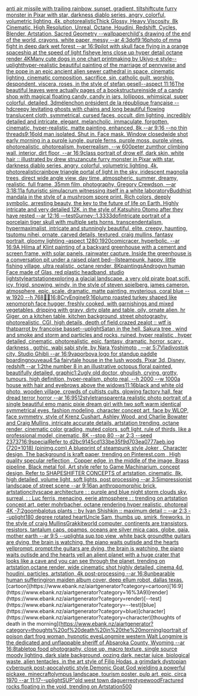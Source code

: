 [anti air missile with trailing rainbow, sunset, gradient, tiltshift](https://www.ebank.nz/aiartgenerator?category=anti%20air%20missile%20with%20trailing%20rainbow%2C%20sunset%2C%20gradient%2C%20tiltshift)[cute furry monster in Pixar with star, darkness diablo series, angry, colorful, volumetric lighting, 4k, photorealistic](https://www.ebank.nz/aiartgenerator?category=cute%20furry%20monster%20in%20Pixar%20with%20star%2C%20darkness%20diablo%20series%2C%20angry%2C%20colorful%2C%20volumetric%20lighting%2C%204k%2C%20photorealistic)[Thick Glossy, Heavy Viscosity, 8k Cinematic, High Resolution, Unreal, Octane, Houdini, Redshift, Cycles, Blender, Artstation, Sacred Geometry --wallpaper](https://www.ebank.nz/aiartgenerator?category=Thick%20Glossy%2C%20Heavy%20Viscosity%2C%208k%20Cinematic%2C%20High%20Resolution%2C%20Unreal%2C%20Octane%2C%20Houdini%2C%20Redshift%2C%20Cycles%2C%20Blender%2C%20Artstation%2C%20Sacred%20Geometry%20--wallpaper)[child's drawing of the end of the world, crayons, white paper, messy --ar 4:3](https://www.ebank.nz/aiartgenerator?category=child%27s%20drawing%20of%20the%20end%20of%20the%20world%2C%20crayons%2C%20white%20paper%2C%20messy%20--ar%204%3A3)[dof](https://www.ebank.nz/aiartgenerator?category=dof)[9:16](https://www.ebank.nz/aiartgenerator?category=9%3A16)[photo of mma fight in deep dark wet forest --ar 16:9](https://www.ebank.nz/aiartgenerator?category=photo%20of%20mma%20fight%20in%20deep%20dark%20wet%20forest%20--ar%2016%3A9)[pilot with skull face flying in a orange spaceship at the speed of light fisheye lens close up hyper detail octane render 4K](https://www.ebank.nz/aiartgenerator?category=pilot%20with%20skull%20face%20flying%20in%20a%20orange%20spaceship%20at%20the%20speed%20of%20light%20fisheye%20lens%20close%20up%20hyper%20detail%20octane%20render%204K)[Many cute dogs in one chart printmaking by Ukiyo-e style](https://www.ebank.nz/aiartgenerator?category=Many%20cute%20dogs%20in%20one%20chart%20printmaking%20by%20Ukiyo-e%20style)[--uplight](https://www.ebank.nz/aiartgenerator?category=--uplight)[hyper-realistic beautiful painting of the marriage of pennywise and the pope in an epic ancient alien sewer cathedral in space, cinematic lighting, cinematic composition, sacrifice, sin, catholic guilt, worship, despondent, viscera, roses, in the style of stefan gesell--aspect 11:16](https://www.ebank.nz/aiartgenerator?category=hyper-realistic%20beautiful%20painting%20of%20the%20marriage%20of%20pennywise%20and%20the%20pope%20in%20an%20epic%20ancient%20alien%20sewer%20cathedral%20in%20space%2C%20cinematic%20lighting%2C%20cinematic%20composition%2C%20sacrifice%2C%20sin%2C%20catholic%20guilt%2C%20worship%2C%20despondent%2C%20viscera%2C%20roses%2C%20in%20the%20style%20of%20stefan%20gesell--aspect%2011%3A16)[The beautiful leaves were actually pages of a book](https://www.ebank.nz/aiartgenerator?category=The%20beautiful%20leaves%20were%20actually%20pages%20of%20a%20book)[structure](https://www.ebank.nz/aiartgenerator?category=structure)[inside of a candy shop with magical floating candy, candy in jars, lollipops,  whimsical,  super colorful, detailed, 3d](https://www.ebank.nz/aiartgenerator?category=inside%20of%20a%20candy%20shop%20with%20magical%20floating%20candy%2C%20candy%20in%20jars%2C%20lollipops%2C%20%20whimsical%2C%20%20super%20colorful%2C%20detailed%2C%203d)[mélenchon président de la république française --hd](https://www.ebank.nz/aiartgenerator?category=m%C3%A9lenchon%20pr%C3%A9sident%20de%20la%20r%C3%A9publique%20fran%C3%A7aise%20--hd)[creepy levitating ghosts with chains and long beautiful flowing translucent cloth, symmetrical, cursed faces, occult, dim lighting, incredibly detailed and intricate, elegant, melancholic, immaculate, forgotten, cinematic, hyper-realistic, matte painting, enhanced, 8k --ar 9:16 --no thin threads](https://www.ebank.nz/aiartgenerator?category=creepy%20levitating%20ghosts%20with%20chains%20and%20long%20beautiful%20flowing%20translucent%20cloth%2C%20symmetrical%2C%20cursed%20faces%2C%20occult%2C%20dim%20lighting%2C%20incredibly%20detailed%20and%20intricate%2C%20elegant%2C%20melancholic%2C%20immaculate%2C%20forgotten%2C%20cinematic%2C%20hyper-realistic%2C%20matte%20painting%2C%20enhanced%2C%208k%20--ar%209%3A16%20--no%20thin%20threads)[9:16](https://www.ebank.nz/aiartgenerator?category=9%3A16)[old man isolated. Shut in. Face mask. Window closed](https://www.ebank.nz/aiartgenerator?category=old%20man%20isolated.%20Shut%20in.%20Face%20mask.%20Window%20closed)[wide shot early morning in a purple jungle, purple ferns, purple moss, purple vines, photorealistic, photorealism, hyperrealism, --w 600](https://www.ebank.nz/aiartgenerator?category=wide%20shot%20early%20morning%20in%20a%20purple%20jungle%2C%20purple%20ferns%2C%20purple%20moss%2C%20purple%20vines%2C%20photorealistic%2C%20photorealism%2C%20hyperrealism%2C%20--w%20600)[peter zumthor climbing wall, interior, dirt floor, --ar 16:9](https://www.ebank.nz/aiartgenerator?category=peter%20zumthor%20climbing%20wall%2C%20interior%2C%20dirt%20floor%2C%20--ar%2016%3A9)[class portrait of drow elf, dark skin, white hair :: illustrated by drew struzan](https://www.ebank.nz/aiartgenerator?category=class%20portrait%20of%20drow%20elf%2C%20dark%20skin%2C%20white%20hair%20%3A%3A%20illustrated%20by%20drew%20struzan)[cute furry monster in Pixar with star, darkness diablo series, angry, colorful, volumetric lighting, 4k, photorealistic](https://www.ebank.nz/aiartgenerator?category=cute%20furry%20monster%20in%20Pixar%20with%20star%2C%20darkness%20diablo%20series%2C%20angry%2C%20colorful%2C%20volumetric%20lighting%2C%204k%2C%20photorealistic)[rainbow triangle portal of light in the sky, iridescent magnolia trees, direct wide angle view, day time, atmospheric, summer, dreamy, realistic, full frame, 35mm film, photography, Gregory Crewdson, —ar 3:1](https://www.ebank.nz/aiartgenerator?category=rainbow%20triangle%20portal%20of%20light%20in%20the%20sky%2C%20iridescent%20magnolia%20trees%2C%20direct%20wide%20angle%20view%2C%20day%20time%2C%20atmospheric%2C%20summer%2C%20dreamy%2C%20realistic%2C%20full%20frame%2C%2035mm%20film%2C%20photography%2C%20Gregory%20Crewdson%2C%20%E2%80%94ar%203%3A1)[8:11](https://www.ebank.nz/aiartgenerator?category=8%3A11)[a futuristic simulacrum witnessing itself in a white laboratory](https://www.ebank.nz/aiartgenerator?category=a%20futuristic%20simulacrum%20witnessing%20itself%20in%20a%20white%20laboratory)[Buddhist mandala in the style of a mushroom spore print. Rich colors, deeply symbolic, arresting beauty, the key to the future of life on Earth. Highly intricate and very detailed 12K, in the style of Katsuhiro Otomo after they have rested --ar 12:16 —test](https://www.ebank.nz/aiartgenerator?category=Buddhist%20mandala%20in%20the%20style%20of%20a%20mushroom%20spore%20print.%20Rich%20colors%2C%20deeply%20symbolic%2C%20arresting%20beauty%2C%20the%20key%20to%20the%20future%20of%20life%20on%20Earth.%20Highly%20intricate%20and%20very%20detailed%2012K%2C%20in%20the%20style%20of%20Katsuhiro%20Otomo%20after%20they%20have%20rested%20--ar%2012%3A16%20%E2%80%94test)[Gurney::1.3333](https://www.ebank.nz/aiartgenerator?category=Gurney%3A%3A1.3333)[dof](https://www.ebank.nz/aiartgenerator?category=dof)[intricate portrait of a porcelain tiger skull with multiple sets horns, transcendentalism, hypermaximalist, intricate and stunningly beautiful, elite, creepy, haunting, tsutomu nihei, ornate, carved details, textured, craig mullins, fantasy portrait, gloomy lighting –aspect 1280:1920](https://www.ebank.nz/aiartgenerator?category=intricate%20portrait%20of%20a%20porcelain%20tiger%20skull%20with%20multiple%20sets%20horns%2C%20transcendentalism%2C%20hypermaximalist%2C%20intricate%20and%20stunningly%20beautiful%2C%20elite%2C%20creepy%2C%20haunting%2C%20tsutomu%20nihei%2C%20ornate%2C%20carved%20details%2C%20textured%2C%20craig%20mullins%2C%20fantasy%20portrait%2C%20gloomy%20lighting%20%E2%80%93aspect%201280%3A1920)[comic](https://www.ebank.nz/aiartgenerator?category=comic)[racer.  hyperbolic.  --ar 16:9](https://www.ebank.nz/aiartgenerator?category=racer.%20%20hyperbolic.%20%20--ar%2016%3A9)[A Hilma af Klint painting of a backyard greenhouse with a cement and screen frame, with solar panels, rainwater capture. Inside the greenhouse is a conversation pit under a raised plant bed](https://www.ebank.nz/aiartgenerator?category=A%20Hilma%20af%20Klint%20painting%20of%20a%20backyard%20greenhouse%20with%20a%20cement%20and%20screen%20frame%2C%20with%20solar%20panels%2C%20rainwater%20capture.%20Inside%20the%20greenhouse%20is%20a%20conversation%20pit%20under%20a%20raised%20plant%20bed)[--ll](https://www.ebank.nz/aiartgenerator?category=--ll)[steampunk, happy, little fishing village, ultra realistic, octane render, 8K](https://www.ebank.nz/aiartgenerator?category=steampunk%2C%20happy%2C%20little%20fishing%20village%2C%20ultra%20realistic%2C%20octane%20render%2C%208K)[paintings](https://www.ebank.nz/aiartgenerator?category=paintings)[Androgyn human Face made of Glas, red plastic headband, studio light](https://www.ebank.nz/aiartgenerator?category=Androgyn%20human%20Face%20made%20of%20Glas%2C%20red%20plastic%20headband%2C%20studio%20light)[style](https://www.ebank.nz/aiartgenerator?category=style)[artstation](https://www.ebank.nz/aiartgenerator?category=artstation)[exploring a glacial landscape, a very old pirate boat,scifi, icy, frigid, snowing, windy, in the style of steven spielberg. james cameron. atmosphere, epic. scale. dramatic. matte painting, mysterious, coral blue --w 1920 --h 768](https://www.ebank.nz/aiartgenerator?category=exploring%20a%20glacial%20landscape%2C%20a%20very%20old%20pirate%20boat%2Cscifi%2C%20icy%2C%20frigid%2C%20snowing%2C%20windy%2C%20in%20the%20style%20of%20steven%20spielberg.%20james%20cameron.%20atmosphere%2C%20epic.%20scale.%20dramatic.%20matte%20painting%2C%20mysterious%2C%20coral%20blue%20--w%201920%20--h%20768)[🌌🎇](https://www.ebank.nz/aiartgenerator?category=%F0%9F%8C%8C%F0%9F%8E%87)[16:8](https://www.ebank.nz/aiartgenerator?category=16%3A8)[CryEngine](https://www.ebank.nz/aiartgenerator?category=CryEngine)[9:16](https://www.ebank.nz/aiartgenerator?category=9%3A16)[plump roasted turkey shaped like xenomorph face hugger, freshly cooked, with garnishings and mixed vegetables, dripping with gravy, dirty plate and table, oily, ornate alien, hr Giger, on a kitchen table, kitchen background, street photography, photorealistic, CGI, high details, depth of field,](https://www.ebank.nz/aiartgenerator?category=plump%20roasted%20turkey%20shaped%20like%20xenomorph%20face%20hugger%2C%20freshly%20cooked%2C%20with%20garnishings%20and%20mixed%20vegetables%2C%20dripping%20with%20gravy%2C%20dirty%20plate%20and%20table%2C%20oily%2C%20ornate%20alien%2C%20hr%20Giger%2C%20on%20a%20kitchen%20table%2C%20kitchen%20background%2C%20street%20photography%2C%20photorealistic%2C%20CGI%2C%20high%20details%2C%20depth%20of%20field%2C)[crazed zealot :: wtf is that](https://www.ebank.nz/aiartgenerator?category=crazed%20zealot%20%3A%3A%20wtf%20is%20that)[parrot by francoise basset](https://www.ebank.nz/aiartgenerator?category=parrot%20by%20francoise%20basset)[--uplight](https://www.ebank.nz/aiartgenerator?category=--uplight)[Satan in the hell, Sakura tree , wind and smoke and storm and particles and rocks, ruined, hyper realistic , hyper detailed, cinematic, photorealistic, epic, fantasy, dramatic, horror, scary , darkness , gothic, wabi sabi style, by Nara Yoshimoto , —ar 5:7](https://www.ebank.nz/aiartgenerator?category=Satan%20in%20the%20hell%2C%20Sakura%20tree%20%2C%20wind%20and%20smoke%20and%20storm%20and%20particles%20and%20rocks%2C%20ruined%2C%20hyper%20realistic%20%2C%20hyper%20detailed%2C%20cinematic%2C%20photorealistic%2C%20epic%2C%20fantasy%2C%20dramatic%2C%20horror%2C%20scary%20%2C%20darkness%20%2C%20gothic%2C%20wabi%20sabi%20style%2C%20by%20Nara%20Yoshimoto%20%2C%20%E2%80%94ar%205%3A7)[Vladivostok city, Studio Ghibli --ar 16:9](https://www.ebank.nz/aiartgenerator?category=Vladivostok%20city%2C%20Studio%20Ghibli%20--ar%2016%3A9)[vapor](https://www.ebank.nz/aiartgenerator?category=vapor)[boy](https://www.ebank.nz/aiartgenerator?category=boy)[a logo for standup paddle boarding](https://www.ebank.nz/aiartgenerator?category=a%20logo%20for%20standup%20paddle%20boarding)[nouveau](https://www.ebank.nz/aiartgenerator?category=nouveau)[4:5](https://www.ebank.nz/aiartgenerator?category=4%3A5)[a fairytale house in the lush woods, Pixar 3d, Disney, redshift --ar 1:2](https://www.ebank.nz/aiartgenerator?category=a%20fairytale%20house%20in%20the%20lush%20woods%2C%20Pixar%203d%2C%20Disney%2C%20redshift%20--ar%201%3A2)[the number 8 in an illustrative octopus floral painted, beautifully detailed, graphic](https://www.ebank.nz/aiartgenerator?category=the%20number%208%20in%20an%20illustrative%20octopus%20floral%20painted%2C%20beautifully%20detailed%2C%20graphic)[1:2](https://www.ebank.nz/aiartgenerator?category=1%3A2)[ugly old doctor, ghoulish, crying, grotty, tumours, high definition, hyper-realism, photo real, --h 2000 --w 1000](https://www.ebank.nz/aiartgenerator?category=ugly%20old%20doctor%2C%20ghoulish%2C%20crying%2C%20grotty%2C%20tumours%2C%20high%20definition%2C%20hyper-realism%2C%20photo%20real%2C%20--h%202000%20--w%201000)[a house with hair and eyebrows above the widows](https://www.ebank.nz/aiartgenerator?category=a%20house%20with%20hair%20and%20eyebrows%20above%20the%20widows)[11:16](https://www.ebank.nz/aiartgenerator?category=11%3A16)[black and white old photo, wooden village, crowds of cultists cults, glowing factory hall, fear dread terror horror --ar 16:9](https://www.ebank.nz/aiartgenerator?category=black%20and%20white%20old%20photo%2C%20wooden%20village%2C%20crowds%20of%20cultists%20cults%2C%20glowing%20factory%20hall%2C%20fear%20dread%20terror%20horror%20--ar%2016%3A9)[512](https://www.ebank.nz/aiartgenerator?category=512)[style](https://www.ebank.nz/aiartgenerator?category=style)[transparent](https://www.ebank.nz/aiartgenerator?category=transparent)[a realistic photo portrait of a single beautiful emo manic pixie dream girl with two soft warm identical symmetrical eyes, fashion modeling, character concept art, face by WLOP, face symmetry, style of Krenz Cushart, Ashley Wood, and Charlie Bowater and Craig Mullins, intricate accurate details, artstation trending, octane render, cinematic color grading, muted colors, soft light, rule of thirds, like a professional model, cinematic, 8K --stop 80 --ar 2:3 --seed 23737](https://www.ebank.nz/aiartgenerator?category=a%20realistic%20photo%20portrait%20of%20a%20single%20beautiful%20emo%20manic%20pixie%20dream%20girl%20with%20two%20soft%20warm%20identical%20symmetrical%20eyes%2C%20fashion%20modeling%2C%20character%20concept%20art%2C%20face%20by%20WLOP%2C%20face%20symmetry%2C%20style%20of%20Krenz%20Cushart%2C%20Ashley%20Wood%2C%20and%20Charlie%20Bowater%20and%20Craig%20Mullins%2C%20intricate%20accurate%20details%2C%20artstation%20trending%2C%20octane%20render%2C%20cinematic%20color%20grading%2C%20muted%20colors%2C%20soft%20light%2C%20rule%20of%20thirds%2C%20like%20a%20professional%20model%2C%20cinematic%2C%208K%20--stop%2080%20--ar%202%3A3%20--seed%2023737)[16:9](https://www.ebank.nz/aiartgenerator?category=16%3A9)[special](https://www.ebank.nz/aiartgenerator?category=special)[Refer to d2bc9145cd133be35f9d703ea0777aeb.jpg (720×1018) (pinimg.com)  A blueprint of steampunk style Joker ,  Character design, The background is kraft paper,  trending on Pinterest.com  , High quality specular reflection ,  Copper  edge, in the middle of the image, Brass pipeline,  Black metal foil,  Art style refer to Game Machinarium.  concept design, Refer to SHAPESHIFTER CONCEPTS  of artstation, cinematic,  8k, high detailed,  volume light,  soft lights,  post processing    --ar 3:5](https://www.ebank.nz/aiartgenerator?category=Refer%20to%20d2bc9145cd133be35f9d703ea0777aeb.jpg%20%28720%C3%971018%29%20%28pinimg.com%29%20%20A%20blueprint%20of%20steampunk%20style%20Joker%20%2C%20%20Character%20design%2C%20The%20background%20is%20kraft%20paper%2C%20%20trending%20on%20Pinterest.com%20%20%2C%20High%20quality%20specular%20reflection%20%2C%20%20Copper%20%20edge%2C%20in%20the%20middle%20of%20the%20image%2C%20Brass%20pipeline%2C%20%20Black%20metal%20foil%2C%20%20Art%20style%20refer%20to%20Game%20Machinarium.%20%20concept%20design%2C%20Refer%20to%20SHAPESHIFTER%20CONCEPTS%20%20of%20artstation%2C%20cinematic%2C%20%208k%2C%20high%20detailed%2C%20%20volume%20light%2C%20%20soft%20lights%2C%20%20post%20processing%20%20%20%20--ar%203%3A5)[impressionist landscape of street scene --ar 9:16](https://www.ebank.nz/aiartgenerator?category=impressionist%20landscape%20of%20street%20scene%20--ar%209%3A16)[an anthropomorphic brick, artstation](https://www.ebank.nz/aiartgenerator?category=an%20anthropomorphic%20brick%2C%20artstation)[cityscape architecture : : purple and blue night storm clouds sky, surreal, : : Luc ferris, menacing, eerie atmosphere : : trending on artstation concept art, peter mohrbacher, octane rendering hyper realistic, photoreal 4K -](https://www.ebank.nz/aiartgenerator?category=cityscape%20architecture%20%3A%20%3A%20purple%20and%20blue%20night%20storm%20clouds%20sky%2C%20surreal%2C%20%3A%20%3A%20Luc%20ferris%2C%20menacing%2C%20eerie%20atmosphere%20%3A%20%3A%20trending%20on%20artstation%20concept%20art%2C%20peter%20mohrbacher%2C%20octane%20rendering%20hyper%20realistic%2C%20photoreal%204K%20-)[7:2](https://www.ebank.nz/aiartgenerator?category=7%3A2)[goomba](https://www.ebank.nz/aiartgenerator?category=goomba)[lotus plants :: by Ivan Shishkin :: maximum detail :: --ar 2:3 --uplight](https://www.ebank.nz/aiartgenerator?category=lotus%20plants%20%3A%3A%20by%20Ivan%20Shishkin%20%3A%3A%20maximum%20detail%20%3A%3A%20--ar%202%3A3%20--uplight)[180 degree rotated heart](https://www.ebank.nz/aiartgenerator?category=180%20degree%20rotated%20heart)[Uncle Sam, thumbs up, smirk, fireworks, in the style of craig Mullins](https://www.ebank.nz/aiartgenerator?category=Uncle%20Sam%2C%20thumbs%20up%2C%20smirk%2C%20fireworks%2C%20in%20the%20style%20of%20craig%20Mullins)[Grakkit](https://www.ebank.nz/aiartgenerator?category=Grakkit)[world computer, continents are transistors, resistors, tantalum caps, opamps, oceans are silver mica caps, globe, gaia, mother earth --ar 9:5 --uplight](https://www.ebank.nz/aiartgenerator?category=world%20computer%2C%20continents%20are%20transistors%2C%20resistors%2C%20tantalum%20caps%2C%20opamps%2C%20oceans%20are%20silver%20mica%20caps%2C%20globe%2C%20gaia%2C%20mother%20earth%20--ar%209%3A5%20--uplight)[a sup,top view ,white back ground](https://www.ebank.nz/aiartgenerator?category=a%20sup%2Ctop%20view%20%2Cwhite%20back%20ground)[the guitars are dying, the brain is watching, the piano waits outisde and the hearts yellprompt: prompt:the guitars are dying, the brain is watching, the piano waits outisde and the hearts yell an alient planet with a huge crater that looks like a cave and you can see through the planet, trending on artstation,octane render, wide cinematic shot highly detailed, cinema 4d, houdini, particles, artstation, 4k post-processing --ar 16:8](https://www.ebank.nz/aiartgenerator?category=the%20guitars%20are%20dying%2C%20the%20brain%20is%20watching%2C%20the%20piano%20waits%20outisde%20and%20the%20hearts%20yellprompt%3A%20prompt%3Athe%20guitars%20are%20dying%2C%20the%20brain%20is%20watching%2C%20the%20piano%20waits%20outisde%20and%20the%20hearts%20yell%20an%20alient%20planet%20with%20a%20huge%20crater%20that%20looks%20like%20a%20cave%20and%20you%20can%20see%20through%20the%20planet%2C%20trending%20on%20artstation%2Coctane%20render%2C%20wide%20cinematic%20shot%20highly%20detailed%2C%20cinema%204d%2C%20houdini%2C%20particles%2C%20artstation%2C%204k%20post-processing%20--ar%2016%3A8)[unbearable human suffering](https://www.ebank.nz/aiartgenerator?category=unbearable%20human%20suffering)[iron maiden album cover, deep ellum robot, dallas texas.](https://www.ebank.nz/aiartgenerator?category=iron%20maiden%20album%20cover%2C%20deep%20ellum%20robot%2C%20dallas%20texas.)[cartoon](https://www.ebank.nz/aiartgenerator?category=cartoon)[16:9](https://www.ebank.nz/aiartgenerator?category=16%3A9)[render](https://www.ebank.nz/aiartgenerator?category=render)[--test](https://www.ebank.nz/aiartgenerator?category=--test)[blue](https://www.ebank.nz/aiartgenerator?category=blue)[character](https://www.ebank.nz/aiartgenerator?category=character)[thoughts of death in the morning](https://www.ebank.nz/aiartgenerator?category=thoughts%20of%20death%20in%20the%20morning)[portrait of poison dart frog woman, hypnotic eyes](https://www.ebank.nz/aiartgenerator?category=portrait%20of%20poison%20dart%20frog%20woman%2C%20hypnotic%20eyes)[Longmire western Walt Longmire is the dedicated and unflappable sheriff of Absaroka County, Wyoming --ar 16:8](https://www.ebank.nz/aiartgenerator?category=Longmire%20western%20Walt%20Longmire%20is%20the%20dedicated%20and%20unflappable%20sheriff%20of%20Absaroka%20County%2C%20Wyoming%20--ar%2016%3A8)[tabletop food photography, close up, macro texture, single source moody lighting, dark slate background, oozing dark, nectar juice, biological waste, alien tentacles, in the art style of Filip Hodas, a grimdark dystopian cyberpunk post-apocalyptic style,](https://www.ebank.nz/aiartgenerator?category=tabletop%20food%20photography%2C%20close%20up%2C%20macro%20texture%2C%20single%20source%20moody%20lighting%2C%20dark%20slate%20background%2C%20oozing%20dark%2C%20nectar%20juice%2C%20biological%20waste%2C%20alien%20tentacles%2C%20in%20the%20art%20style%20of%20Filip%20Hodas%2C%20a%20grimdark%20dystopian%20cyberpunk%20post-apocalyptic%20style%2C)[Demonic Goat God wielding a powerful pickaxe, minecraft](https://www.ebank.nz/aiartgenerator?category=Demonic%20Goat%20God%20wielding%20a%20powerful%20pickaxe%2C%20minecraft)[olympus landscape, tourism poster, pulp art, epic, circa 1970 --ar 11:17](https://www.ebank.nz/aiartgenerator?category=olympus%20landscape%2C%20tourism%20poster%2C%20pulp%20art%2C%20epic%2C%20circa%201970%20--ar%2011%3A17)[--uplight](https://www.ebank.nz/aiartgenerator?category=--uplight)[SUP"](https://www.ebank.nz/aiartgenerator?category=SUP%22)[old west town daguerreotype](https://www.ebank.nz/aiartgenerator?category=old%20west%20town%20daguerreotype)[wood](https://www.ebank.nz/aiartgenerator?category=wood)[Fractured rocks floating in the void, trending on Artstation](https://www.ebank.nz/aiartgenerator?category=Fractured%20rocks%20floating%20in%20the%20void%2C%20trending%20on%20Artstation)[500](https://www.ebank.nz/aiartgenerator?category=500)